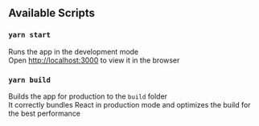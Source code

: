 ## Available Scripts

### `yarn start`

Runs the app in the development mode\
Open [http://localhost:3000](http://localhost:3000) to view it in the browser

### `yarn build`

Builds the app for production to the `build` folder\
It correctly bundles React in production mode and optimizes the build for the best performance
